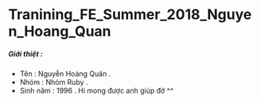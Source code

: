 # Tranining_FE_Summer_2018_Nguyen_Hoang_Quan
##### Giới thiệt :
- Tên : Nguyễn Hoàng Quân .
- Nhóm : Nhóm Ruby .
- Sinh năm : 1996 .
Hi mong được anh giúp đở ^^
